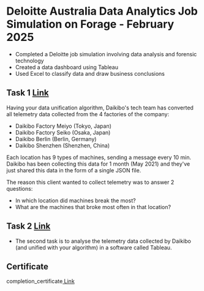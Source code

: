 # Deloitte Australia Data Analytics Job Simulation on Forage - February 2025

 * Completed a Deloitte job simulation involving data analysis and forensic
   technology 
 * Created a data dashboard using Tableau 
 * Used Excel to classify data and draw business conclusions

## Task 1 <a href = "https://github.com/Anjalikumariyes/Deloitte-Data-Analytics/blob/main/Task%201%20Data%20analysis/task1.pdf" >Link <a/>
Having your data unification algorithm, Daikibo's tech team has converted all telemetry data collected from the 4 factories of the company:
*	Daikibo Factory Meiyo (Tokyo, Japan)
*	Daikibo Factory Seiko (Osaka, Japan)
*	Daikibo Berlin (Berlin, Germany)
*	Daikibo Shenzhen (Shenzhen, China)

Each location has 9 types of machines, sending a message every 10 min. Daikibo has been collecting this data for 1 month (May 2021) and they've just shared this data in the form of a single JSON file.

The reason this client wanted to collect telemetry was to answer 2 questions:
*	In which location did machines break the most?
*	What are the machines that broke most often in that location?

## Task 2 <a href = "https://github.com/Anjalikumariyes/Deloitte-Data-Analytics/blob/main/Task%202%20Forensic%20technology/Task%202%20Equality%20Table.xlsx">Link</a>
* The second task is to analyse the telemetry data collected by Daikibo (and unified with your algorithm) in a software called Tableau.

## Certificate
completion_certificate<a href= "https://github.com/Anjalikumariyes/Deloitte-Data-Analytics/blob/main/Certificate%20of%20Completion.pdf/completion_certificate.pdf"> Link</a>
